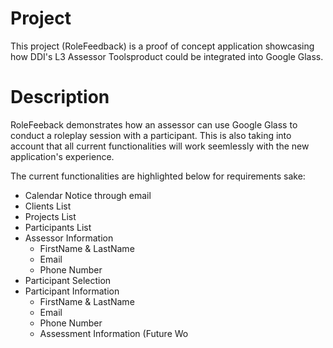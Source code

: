 <!-- 
# Readme.md


To learn more about the markdown syntax, refer to these links:

 - [Markdown Syntax Guide](http://daringfireball.net/projects/markdown/syntax)
 - [Markdown Basics](http://daringfireball.net/projects/markdown/basics)
 - [GitHub Flavored Markdown](http://github.github.com/github-flavored-markdown/) 
 - [markdown at wikipedia](https://secure.wikimedia.org/wikipedia/en/wiki/Markdown)
 -->


# Project

This project (RoleFeedback) is a proof of concept application showcasing how DDI's L3 Assessor Toolsproduct could be integrated into Google Glass.

# Description

RoleFeeback demonstrates how an assessor can use Google Glass to conduct a roleplay session with a participant. This is also taking into account that all current functionalities will work seemlessly with the new application's experience.

The current functionalities are highlighted below for requirements sake:

- Calendar Notice through email
- Clients List
- Projects List
- Participants List
- Assessor Information
    * FirstName & LastName
    * Email
    * Phone Number
- Participant Selection
- Participant Information
    * FirstName & LastName
    * Email
    * Phone Number
    * Assessment Information (Future Wo